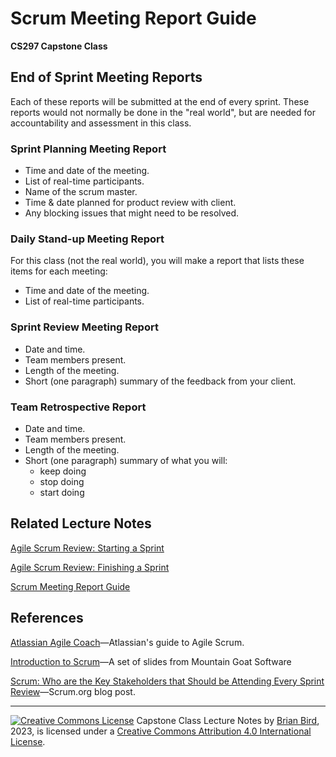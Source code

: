 <h1>Scrum Meeting Report Guide</h1>

**CS297 Capstone Class**

## End of Sprint Meeting Reports

Each of these reports will be submitted at the end of every sprint. These reports would not normally be done in the "real world", but are needed for accountability and assessment in this class.

### Sprint Planning Meeting Report

- Time and date of the meeting.
- List of real-time participants.
- Name of the scrum master.
- Time & date planned for product review with client.
- Any blocking issues that might need to be resolved.



### Daily Stand-up Meeting Report

For this class (not the real world), you will make a report that lists these items for each meeting:

- Time and date of the meeting.
- List of real-time participants.



### Sprint Review Meeting Report

- Date and time.
- Team members present.
- Length of the meeting.
- Short (one paragraph) summary of the feedback from your client.



### Team Retrospective Report

- Date and time.
- Team members present.
- Length of the meeting.
- Short (one paragraph) summary of what you will:
  - keep doing
  - stop doing
  - start doing



## Related Lecture Notes

[Agile Scrum Review: Starting a Sprint](lectureNotes/CS297-LN-W01-D2-AgileProjectMgmt1.html)

[Agile Scrum Review: Finishing a Sprint](LectureNotes/CS297-LN-W02-D2-AgileProjectMgmt2.html)

[Scrum Meeting Report Guide](CS297_MeetingReportGuide.html)



## References

[Atlassian Agile Coach](https://www.atlassian.com/agile)&mdash;Atlassian's guide to Agile Scrum.

[Introduction to Scrum](https://www.mountaingoatsoftware.com/presentations/an-introduction-to-scrum)&mdash;A set of slides from Mountain Goat Software

[Scrum: Who are the Key Stakeholders that Should be Attending Every Sprint Review](https://www.scrum.org/resources/blog/scrum-who-are-key-stakeholders-should-be-attending-every-sprint-review)&mdash;Scrum.org blog post.



------

[![Creative Commons License](https://i.creativecommons.org/l/by/4.0/88x31.png)](http://creativecommons.org/licenses/by/4.0/)
Capstone Class Lecture Notes by [Brian Bird](https://profbird.dev), <time>2023</time>, is licensed under a [Creative Commons Attribution 4.0 International License](http://creativecommons.org/licenses/by/4.0/). 
